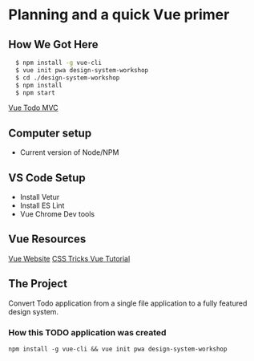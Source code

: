 # Planning and a quick Vue primer

## How We Got Here

```bash
  $ npm install -g vue-cli
  $ vue init pwa design-system-workshop
  $ cd ./design-system-workshop
  $ npm install
  $ npm start
```

[Vue Todo MVC](https://vuejs.org/v2/examples/todomvc.html)

## Computer setup

- Current version of Node/NPM

## VS Code Setup

- Install Vetur
- Install ES Lint
- Vue Chrome Dev tools

## Vue Resources

[Vue Website](https://vuejs.org/)
[CSS Tricks Vue Tutorial](https://css-tricks.com/guides/vue/)

## The Project

Convert Todo application from a single file application to a fully featured design system.

### How this TODO application was created

`npm install -g vue-cli && vue init pwa design-system-workshop`